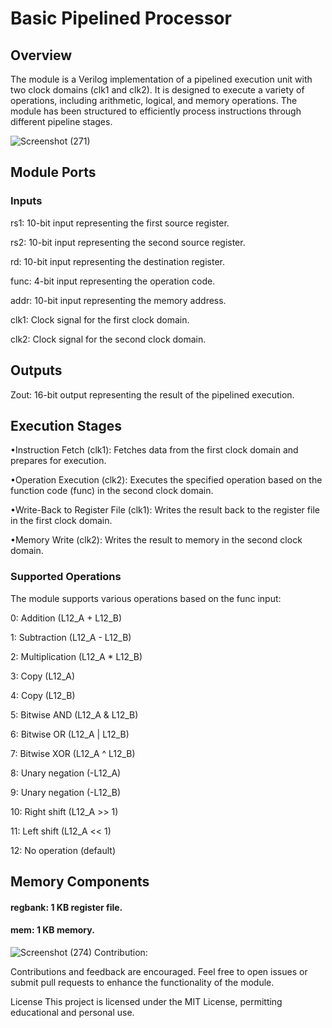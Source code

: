 # Basic Pipelined Processor 
## Overview
The module is a Verilog implementation of a pipelined execution unit with two clock domains (clk1 and clk2). It is designed to execute a variety of operations, including arithmetic, logical, and memory operations. The module has been structured to efficiently process instructions through different pipeline stages.

![Screenshot (271)](https://github.com/VishalPV2004/BasicProcessor-Verilog/assets/125368625/169f2997-f89b-455e-ac56-c32c3c60eb07)

## Module Ports
### Inputs
rs1: 10-bit input representing the first source register.

rs2: 10-bit input representing the second source register.

rd: 10-bit input representing the destination register.

func: 4-bit input representing the operation code.

addr: 10-bit input representing the memory address.

clk1: Clock signal for the first clock domain.

clk2: Clock signal for the second clock domain.

## Outputs
Zout: 16-bit output representing the result of the pipelined execution.

## Execution Stages
•Instruction Fetch (clk1): Fetches data from the first clock domain and prepares for execution.

•Operation Execution (clk2): Executes the specified operation based on the function code (func) in the second clock domain.

•Write-Back to Register File (clk1): Writes the result back to the register file in the first clock domain.

•Memory Write (clk2): Writes the result to memory in the second clock domain.

### Supported Operations
The module supports various operations based on the func input:

0: Addition (L12_A + L12_B)

1: Subtraction (L12_A - L12_B)

2: Multiplication (L12_A * L12_B)

3: Copy (L12_A)

4: Copy (L12_B)

5: Bitwise AND (L12_A & L12_B)

6: Bitwise OR (L12_A | L12_B)

7: Bitwise XOR (L12_A ^ L12_B)

8: Unary negation (-L12_A)

9: Unary negation (-L12_B)

10: Right shift (L12_A >> 1)

11: Left shift (L12_A << 1)

12: No operation (default)

## Memory Components
#### regbank: 1 KB register file.
#### mem: 1 KB memory.

![Screenshot (274)](https://github.com/VishalPV2004/BasicProcessor-Verilog/assets/125368625/dc619072-d4b9-4057-9d09-bd72864a6d2b)
Contribution:

Contributions and feedback are encouraged. Feel free to open issues or submit pull requests to enhance the functionality of the module.

License
This project is licensed under the MIT License, permitting educational and personal use.



